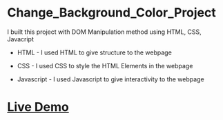 # Change_Background_Color_Project
 I built this project with DOM Manipulation method using HTML, CSS, Javacript
 <ul>
 <li><p>HTML - I used HTML to give structure to the webpage</p></li>
 <li><p>CSS - I used CSS to style the HTML Elements in the webpage</p></li>
 <li><p>Javascript - I used Javascript to give interactivity to the webpage</p></li>
 </ul>
 
 # [Live Demo](https://anushav-2002.github.io/Change_Background_Color_Project/)
 
 
 
